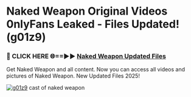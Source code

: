 # Naked Weapon Original Videos 0nlyFans Leaked - Files Updated! (g01z9)

<h3>🔴 CLICK HERE 🌐==►► <a href="https://tinyurl.com/yckcrads" rel="nofollow">Naked Weapon Updated Files</a></h3>

Get Naked Weapon and all content. Now you can access all videos and pictures of Naked Weapon. New Updated Files 2025!

[![g01z9](https://i.imgur.com/hpKpOFt.gif)](https://tinyurl.com/yckcrads)
cast of naked weapon